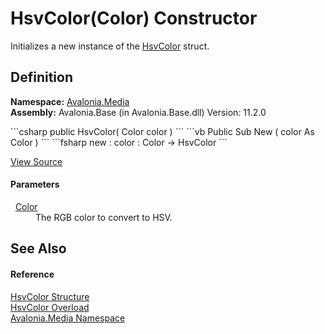 # HsvColor(Color) Constructor


Initializes a new instance of the <a href="T_Avalonia_Media_HsvColor">HsvColor</a> struct.



## Definition
**Namespace:** <a href="N_Avalonia_Media">Avalonia.Media</a>  
**Assembly:** Avalonia.Base (in Avalonia.Base.dll) Version: 11.2.0

<Tabs groupId="api-code-preview">
<TabItem value="csharp" label="C#">
```csharp
public HsvColor(
	Color color
)
```
</TabItem>
<TabItem value="vb" label="VB">
```vb
Public Sub New ( 
	color As Color
)
```
</TabItem>
<TabItem value="fsharp" label="F#">
```fsharp
new : 
        color : Color -> HsvColor
```
</TabItem>
</Tabs>



<a href="https://github.com/AvaloniaUI/Avalonia/tree/master/src/Avalonia.Base/Media/HsvColor.cs#L92" title="View the source code">View Source</a>



#### Parameters
<dl><dt>  <a href="T_Avalonia_Media_Color">Color</a></dt><dd>The RGB color to convert to HSV.</dd></dl>

## See Also


#### Reference
<a href="T_Avalonia_Media_HsvColor">HsvColor Structure</a>  
<a href="Overload_Avalonia_Media_HsvColor__ctor">HsvColor Overload</a>  
<a href="N_Avalonia_Media">Avalonia.Media Namespace</a>  
